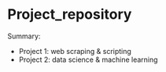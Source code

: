 # Project_repository

Summary:
  - Project 1: web scraping & scripting
  - Project 2: data science & machine learning
